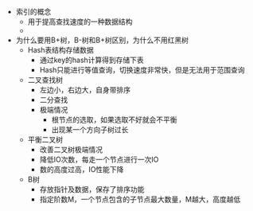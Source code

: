 - 索引的概念
	- 用于提高查找速度的一种数据结构
	-
- 为什么要用B+树，B-树和B+树区别，为什么不用红黑树
	- Hash表结构存储数据
		- 通过key的hash计算得到存储下表
		- Hash只能进行等值查询，切换速度非常快，但是无法用于范围查询
	- 二叉查找树
		- 左边小，右边大，自身带排序
		- 二分查找
		- 极端情况
			- 根节点的选取，如果选取不好就会不平衡
			- 出现某一个方向子树过长
	- 平衡二叉树
		- 改善二叉树极端情况
		- 降低IO次数，每走一个节点进行一次IO
		- 数的高度过高，IO性能下降
	- B树
		- 存放指针及数据，保存了排序功能
		- 指定阶数M，一个节点包含的子节点最大数量，M越大，高度越低